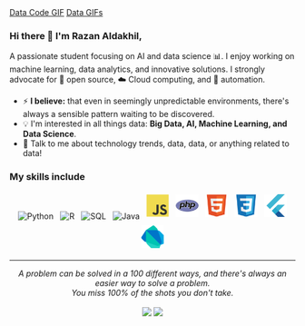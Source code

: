  <div class="tenor-gif-embed" data-postid="27290748" data-share-method="host" data-aspect-ratio="1" data-width="100%">
	 <a href="https://tenor.com/view/data-code-coding-facts-numbers-gif-27290748">Data Code GIF</a>
	 <a href="https://tenor.com/search/data-gifs">Data GIFs</a></div> 
  <script type="text/javascript" async src="https://tenor.com/embed.js"></script>

### Hi there 👋 I'm Razan Aldakhil,

A passionate student focusing on AI and data science :bar_chart:. I enjoy working on machine learning, data analytics, and innovative solutions. I strongly advocate for 📜 open source, :cloud: Cloud computing, and 🚀 automation.

- ⚡ **I believe:** that even in seemingly unpredictable environments, there's always a sensible pattern waiting to be discovered.
- :bulb: I'm interested in all things data: **Big Data, AI, Machine Learning, and Data Science**.
- 💬 Talk to me about technology trends, data, data, or anything related to data!

### My skills include

<p align="center">
	<img title="Python" alt="Python" src="https://raw.githubusercontent.com/Thomas-George-T/Thomas-George-T/master/assets/python.svg" width="40" height="40" style="vertical-align:down; margin:4px"/>
	<img title="R" alt="R" src="https://raw.githubusercontent.com/Thomas-George-T/Thomas-George-T/master/assets/r.svg" width="40" height="40" style="vertical-align:down; margin:4px"/>
	<img title="SQL" alt="SQL" src="https://raw.githubusercontent.com/Thomas-George-T/Thomas-George-T/master/assets/sql.svg" width="40" height="40" style="vertical-align:down; margin:4px"/>
	<img title="Java" alt="Java" src="https://raw.githubusercontent.com/Thomas-George-T/Thomas-George-T/master/assets/java.svg" width="40" height="40" style="vertical-align:down; margin:4px"/>
	<img title="JavaScript" alt="JavaScript" src="https://raw.githubusercontent.com/devicons/devicon/master/icons/javascript/javascript-original.svg" width="40" height="40" style="vertical-align:down; margin:4px"/>
	<img title="PHP" alt="PHP" src="https://raw.githubusercontent.com/devicons/devicon/master/icons/php/php-original.svg" width="40" height="40" style="vertical-align:down; margin:4px"/>
	<img title="HTML" alt="HTML" src="https://raw.githubusercontent.com/devicons/devicon/master/icons/html5/html5-original.svg" width="40" height="40" style="vertical-align:down; margin:4px"/>
	<img title="CSS" alt="CSS" src="https://raw.githubusercontent.com/devicons/devicon/master/icons/css3/css3-original.svg" width="40" height="40" style="vertical-align:down; margin:4px"/>
	<img title="Flutter" alt="Flutter" src="https://raw.githubusercontent.com/devicons/devicon/master/icons/flutter/flutter-original.svg" width="40" height="40" style="vertical-align:down; margin:4px"/>
	<img title="Dart" alt="Dart" src="https://raw.githubusercontent.com/devicons/devicon/master/icons/dart/dart-original.svg" width="40" height="40" style="vertical-align:down; margin:4px"/>
</p>


<hr>
<p align="center">
   <i>A problem can be solved in a 100 different ways, and there's always an easier way to solve a problem.</i>
   <br>
   <i>You miss 100% of the shots you don't take.</i>
   <br>
<br>
<a target="_blank" href="https://www.linkedin.com/in/razan-aldakhil-20254526a"><img src="https://img.shields.io/badge/-LinkedIn-0077B5?style=for-the-badge&logo=Linkedin&logoColor=white"></img></a>
<a target="_blank" href="mailto:aldrazu@gmail.com"><img src="https://img.shields.io/badge/-Gmail-D14836?style=for-the-badge&logo=Gmail&logoColor=white"></img></a>
<!-- Add other links here -->
</p>
